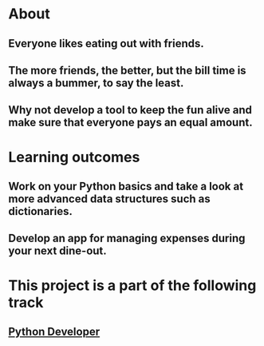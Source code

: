 # About

## Everyone likes eating out with friends. 
## The more friends, the better, but the bill time is always a bummer, to say the least. 
## Why not develop a tool to keep the fun alive and make sure that everyone pays an equal amount.

# Learning outcomes

## Work on your Python basics and take a look at more advanced data structures such as dictionaries. 
## Develop an app for managing expenses during your next dine-out.

# This project is a part of the following track

## [Python Developer](https://hyperskill.org/tracks/2)

